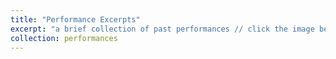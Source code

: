 ```yaml
---
title: "Performance Excerpts"
excerpt: "a brief collection of past performances // click the image below to watch<br/>[![IMAGE ALT TEXT](../images/jarrettMask.png)](https://www.youtube.com/watch?v=CYiqUs1DgTQ)"
collection: performances
---
```


<!-- a brief collection of performances. <iframe width="853" height="480" src="https://www.youtube.com/embed/CYiqUs1DgTQ" frameborder="0" allow="accelerometer; autoplay; clipboard-write; encrypted-media; gyroscope; picture-in-picture" allowfullscreen></iframe> -->
